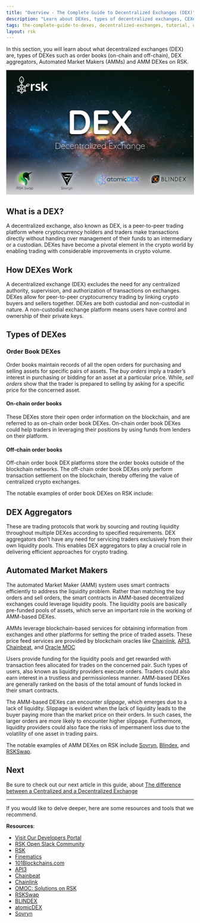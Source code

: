 ```yaml
---
title: "Overview - The Complete Guide to Decentralized Exchanges (DEX)"
description: "Learn about DEXes, types of decentralized exchanges, CEXes vs DEXes, features of a DEX, and DEXes on Bitcoin"
tags: the-complete-guide-to-dexes, decentralized-exchanges, tutorial, overview, guides, tokens, sovryn, rskswap,tokenbridge, cross-chain, bridge, web3, bitcoin, rsk, peer-to-peer, blockchain, lend, borrow, yield-farming, order-books, automated-market-maker- AMMs
layout: rsk
---
```


In this section, you will learn about what decentralized exchanges (DEX) are, types of DEXes such as order books (on-chain and off-chain), DEX aggregators, Automated Market Makers (AMMs) and AMM DEXes on RSK.

![DEXes Banner Image](/assets/img/guides/dex/dexes-banner-image.jpg)
## What is a DEX?

A decentralized exchange, also known as DEX, is a peer-to-peer trading platform where cryptocurrency holders and traders make transactions directly without handing over management of their funds to an intermediary or a custodian. DEXes have become a pivotal element in the crypto world by enabling trading with considerable improvements in crypto volume. 

## How DEXes Work

A decentralized exchange (DEX) excludes the need for any centralized authority, supervision, and authorization of transactions on exchanges. DEXes allow for peer-to-peer cryptocurrency trading by linking crypto buyers and sellers together. DEXes are both custodial and non-custodial in nature. A non-custodial exchange platform means users have control and ownership of their private keys. 

## Types of DEXes

### Order Book DEXes

Order books maintain records of all the open orders for purchasing and selling assets for specific pairs of assets. The *buy orders* imply a trader’s interest in purchasing or bidding for an asset at a particular price. While, *sell orders* show that the trader is prepared to selling by asking for a specific price for the concerned asset. 

#### On-chain order books

These DEXes store their open order information on the blockchain, and are referred to as on-chain order book DEXes. On-chain order book DEXes could help traders in leveraging their positions by using funds from lenders on their platform.

#### Off-chain order books

Off-chain order book DEX platforms store the order books outside of the blockchain networks. The off-chain order book DEXes only perform transaction settlement on the blockchain, thereby offering the value of centralized crypto exchanges. 

The notable examples of order book DEXes on RSK include: 

## DEX Aggregators

These are trading protocols that work by sourcing and routing liquidity throughout multiple DEXes according to specified requirements. DEX aggregators don’t have any need for servicing traders exclusively from their own liquidity pools. This enables DEX aggregators to play a crucial role in delivering efficient approaches for crypto trading.

## Automated Market Makers

The automated Market Maker (AMM) system uses smart contracts efficiently to address the liquidity problem. Rather than matching the buy orders and sell orders, the smart contracts in AMM-based decentralized exchanges could leverage liquidity pools. The liquidity pools are basically pre-funded pools of assets, which serve an important role in the working of AMM-based DEXes.

AMMs leverage blockchain-based services for obtaining information from exchanges and other platforms for setting the price of traded assets. These price feed services are provided by blockchain oracles like [Chainlink](https://developers.rsk.co/solutions/chainlink/), [API3](https://developers.rsk.co/solutions/api3/), [Chainbeat](https://developers.rsk.co/solutions/chainbeat/),
and [Oracle MOC](https://github.com/money-on-chain/Amphiraos-Oracle/blob/master/README.md)

Users provide funding for the liquidity pools and get rewarded with transaction fees allocated for trades on the concerned pair. Such types of users, also known as liquidity providers execute orders. Traders could also earn interest in a trustless and permissionless manner. AMM-based DEXes are generally ranked on the basis of the total amount of funds locked in their smart contracts. 

The AMM-based DEXes can encounter *slippage*, which emerges due to a lack of liquidity. Slippage is  evident when the lack of liquidity leads to the buyer paying more than the market price on their orders. In such cases, the larger orders are more likely to encounter higher slippage. Furthermore, liquidity providers could also face the risks of impermanent loss due to the volatility of one asset in trading pairs. 

The notable examples of AMM DEXes on RSK include [Sovryn](/solutions/sovryn/), [Blindex](https://app.blindex.io/), and [RSKSwap](https://app.rskswap.com/).


## Next

Be sure to check out our next article in this guide,
about [The difference between a Centralized and a Decentralized Exchange](/guides/dex/dex-vs-cex/)

----

If you would like to delve deeper, here are some resources and tools that we recommend.

**Resources**:

- [Visit Our Developers Portal](https://github.com/rsksmart/devportal) 
- [RSK Open Slack Community](https://developers.rsk.co/slack/)
- [RSK](https://www.youtube.com/channel/UCYQSvSaqX8Q-XMbQmUG0yJg)
- [Finematics](https://www.youtube.com/c/Finematics)
- [101Blockchains.com](https://101blockchains.com/decentralized-exchanges/)
- [API3](https://developers.rsk.co/solutions/api3/)
- [Chainbeat](https://developers.rsk.co/solutions/chainbeat/)
- [Chainlink](https://developers.rsk.co/solutions/chainlink/)
- [OMOC: Solutions on RSK](https://developers.rsk.co/solutions/oraclemoneyonchain/)
- [RSKSwap](https://app.rskswap.com/swap)
- [BLINDEX](https://app.blindex.io/)
- [atomicDEX](https://atomicdex.io/)
- [Sovryn](https://live.sovryn.app/)